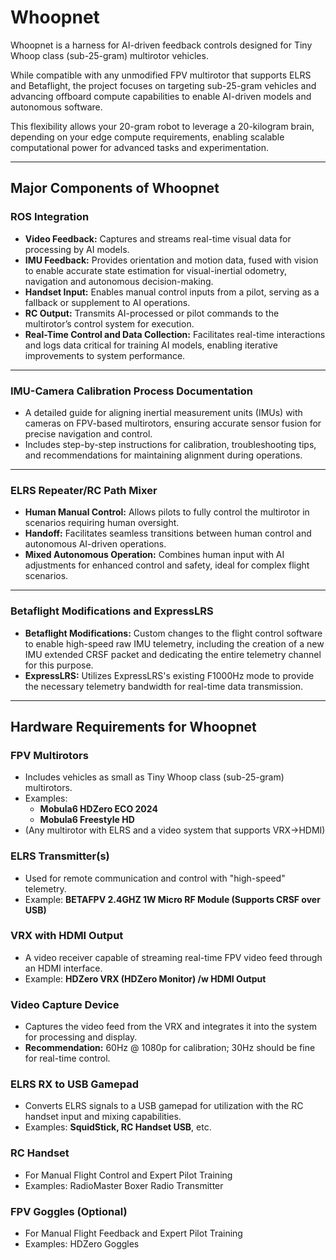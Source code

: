 # Whoopnet

Whoopnet is a harness for AI-driven feedback controls designed for Tiny Whoop class (sub-25-gram) multirotor vehicles.  

While compatible with any unmodified FPV multirotor that supports ELRS and Betaflight, the project focuses on targeting sub-25-gram vehicles and advancing offboard compute capabilities to enable AI-driven models and autonomous software.  

This flexibility allows your 20-gram robot to leverage a 20-kilogram brain, depending on your edge compute requirements, enabling scalable computational power for advanced tasks and experimentation.

---

## Major Components of Whoopnet

### ROS Integration
- **Video Feedback:** Captures and streams real-time visual data for processing by AI models.  
- **IMU Feedback:** Provides orientation and motion data, fused with vision to enable accurate state estimation for visual-inertial odometry, navigation and autonomous decision-making.  
- **Handset Input:** Enables manual control inputs from a pilot, serving as a fallback or supplement to AI operations.  
- **RC Output:** Transmits AI-processed or pilot commands to the multirotor’s control system for execution.  
- **Real-Time Control and Data Collection:** Facilitates real-time interactions and logs data critical for training AI models, enabling iterative improvements to system performance.

---

### IMU-Camera Calibration Process Documentation
- A detailed guide for aligning inertial measurement units (IMUs) with cameras on FPV-based multirotors, ensuring accurate sensor fusion for precise navigation and control.  
- Includes step-by-step instructions for calibration, troubleshooting tips, and recommendations for maintaining alignment during operations.

---

### ELRS Repeater/RC Path Mixer
- **Human Manual Control:** Allows pilots to fully control the multirotor in scenarios requiring human oversight.  
- **Handoff:** Facilitates seamless transitions between human control and autonomous AI-driven operations.  
- **Mixed Autonomous Operation:** Combines human input with AI adjustments for enhanced control and safety, ideal for complex flight scenarios.

---

### Betaflight Modifications and ExpressLRS 
- **Betaflight Modifications:** Custom changes to the flight control software to enable high-speed raw IMU telemetry, including the creation of a new IMU extended CRSF packet and dedicating the entire telemetry channel for this purpose.  
- **ExpressLRS:** Utilizes ExpressLRS's existing F1000Hz mode to provide the necessary telemetry bandwidth for real-time data transmission.

---

## Hardware Requirements for Whoopnet

### FPV Multirotors
- Includes vehicles as small as Tiny Whoop class (sub-25-gram) multirotors.  
- Examples:  
  - **Mobula6 HDZero ECO 2024**  
  - **Mobula6 Freestyle HD**  
- (Any multirotor with ELRS and a video system that supports VRX->HDMI)

### ELRS Transmitter(s)
- Used for remote communication and control with "high-speed" telemetry.  
- Example: **BETAFPV 2.4GHZ 1W Micro RF Module (Supports CRSF over USB)**

### VRX with HDMI Output
- A video receiver capable of streaming real-time FPV video feed through an HDMI interface.  
- Example: **HDZero VRX (HDZero Monitor) /w HDMI Output**

### Video Capture Device
- Captures the video feed from the VRX and integrates it into the system for processing and display.  
- **Recommendation:** 60Hz @ 1080p for calibration; 30Hz should be fine for real-time control.

### ELRS RX to USB Gamepad
- Converts ELRS signals to a USB gamepad for utilization with the RC handset input and mixing capabilities.  
- Examples: **SquidStick, RC Handset USB**, etc.

### RC Handset
- For Manual Flight Control and Expert Pilot Training
- Examples: RadioMaster Boxer Radio Transmitter

### FPV Goggles (Optional)
- For Manual Flight Feedback and Expert Pilot Training
- Examples: HDZero Goggles
